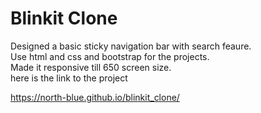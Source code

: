 # Blinkit Clone





Designed a basic sticky navigation bar with search feaure.\
Use html and css and bootstrap for the projects.\
Made it responsive till 650 screen size.\
here is the link to the project


https://north-blue.github.io/blinkit_clone/
